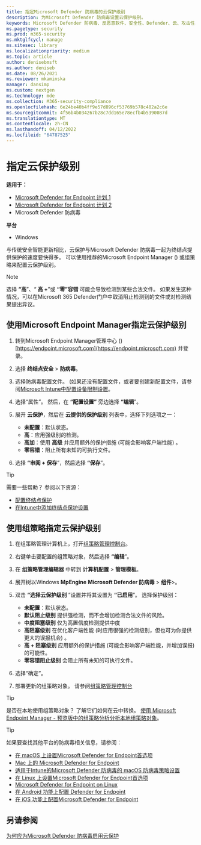 ```yaml
---
title: 指定Microsoft Defender 防病毒的云保护级别
description: 为Microsoft Defender 防病毒设置云保护级别。
keywords: Microsoft Defender 防病毒、反恶意软件、安全性、Defender、云、攻击性、保护级别
ms.pagetype: security
ms.prod: m365-security
ms.mktglfcycl: manage
ms.sitesec: library
ms.localizationpriority: medium
ms.topic: article
author: denisebmsft
ms.author: deniseb
ms.date: 08/26/2021
ms.reviewer: mkaminska
manager: dansimp
ms.custom: nextgen
ms.technology: mde
ms.collection: M365-security-compliance
ms.openlocfilehash: 6e24be40b4ff9e57d896cf53769b578c482a2c6e
ms.sourcegitcommit: 4f56b4b034267b28c7dd165e78ecfb4b5390087d
ms.translationtype: MT
ms.contentlocale: zh-CN
ms.lasthandoff: 04/12/2022
ms.locfileid: "64787525"
---
```

# <a name="specify-the-cloud-protection-level"></a>指定云保护级别

**适用于：**

- [Microsoft Defender for Endpoint 计划 1](https://go.microsoft.com/fwlink/?linkid=2154037)
- [Microsoft Defender for Endpoint 计划 2](https://go.microsoft.com/fwlink/?linkid=2154037)
- Microsoft Defender 防病毒

**平台**
- Windows

与传统安全智能更新相比，云保护与Microsoft Defender 防病毒一起为终结点提供保护的速度要快得多。 可以使用推荐的Microsoft Endpoint Manager () 或组策略来配置云保护级别。

> [!NOTE]
> 选择 **“高**”、“ **高 +**”或 **“零”容错** 可能会导致检测到某些合法文件。 如果发生这种情况，可以在Microsoft 365 Defender门户中取消阻止检测到的文件或对检测结果提出异议。

## <a name="use-microsoft-endpoint-manager-to-specify-the-level-of-cloud-protection"></a>使用Microsoft Endpoint Manager指定云保护级别

1. 转到Microsoft Endpoint Manager管理中心 () [https://endpoint.microsoft.com](https://endpoint.microsoft.com) 并登录。

2. 选择 **终结点安全** \> **防病毒**。

3. 选择防病毒配置文件。  (如果还没有配置文件，或者要创建新配置文件，请参阅[Microsoft Intune中配置设备限制设置](/intune/device-restrictions-configure)。

4. 选择“属性”。 然后，在 **“配置设置”** 旁边选择 **“编辑**”。

5. 展开 **云保护**，然后在 **云提供的保护级别** 列表中，选择下列选项之一：

    - **未配置**：默认状态。
    - **高**：应用强级别的检测。
    - **高加**：使用 **高级** 并应用额外的保护措施 (可能会影响客户端性能) 。
    - **零容错**：阻止所有未知的可执行文件。

6. 选择 **“审阅 + 保存**”，然后选择 **“保存**”。

> [!TIP]
> 需要一些帮助？ 参阅以下资源：
>
> - [配置终结点保护](/mem/configmgr/protect/deploy-use/endpoint-protection-configure)
> - [在Intune中添加终结点保护设置](/mem/intune/protect/endpoint-protection-configure)

## <a name="use-group-policy-to-specify-the-level-of-cloud-protection"></a>使用组策略指定云保护级别

1. 在组策略管理计算机上，打开[组策略管理控制台](/previous-versions/windows/it-pro/windows-server-2008-R2-and-2008/cc731212(v=ws.11))。

2. 右键单击要配置的组策略对象，然后选择 **“编辑**”。

3. 在 **组策略管理编辑器** 中转到 **计算机配置** \> **管理模板**。

4. 展开树以Windows **MpEngine** **Microsoft Defender 防病毒** \> **组件**\>。

5. 双击 **“选择云保护级别** ”设置并将其设置为 **“已启用**”。 选择保护级别：

    - **未配置**：默认状态。
    - **默认阻止级别** 提供强检测，而不会增加检测合法文件的风险。
    - **中度阻塞级别** 仅为高置信度检测提供中度
    - **高阻塞级别** 在优化客户端性能 (时应用很强的检测级别，但也可为你提供更大的误报机会) 。
    - **高 + 阻塞级别** 应用额外的保护措施 (可能会影响客户端性能，并增加误报) 的可能性。
    - **零容错阻止级别** 会阻止所有未知的可执行文件。

6. 选择“确定”。

7. 部署更新的组策略对象。 请参阅[组策略管理控制台](/windows/win32/srvnodes/group-policy)

> [!TIP]
> 是否在本地使用组策略对象？ 了解它们如何在云中转换。 [使用 Microsoft Endpoint Manager - 预览版中的组策略分析分析本地组策略对象](/mem/intune/configuration/group-policy-analytics)。

> [!TIP]
> 如果要查找其他平台的防病毒相关信息，请参阅：
> - [在 macOS 上设置Microsoft Defender for Endpoint首选项](mac-preferences.md)
> - [Mac 上的 Microsoft Defender for Endpoint](microsoft-defender-endpoint-mac.md)
> - [适用于Intune的Microsoft Defender 防病毒的 macOS 防病毒策略设置](/mem/intune/protect/antivirus-microsoft-defender-settings-macos)
> - [在 Linux 上设置Microsoft Defender for Endpoint首选项](linux-preferences.md)
> - [Microsoft Defender for Endpoint on Linux](microsoft-defender-endpoint-linux.md)
> - [在 Android 功能上配置 Defender for Endpoint](android-configure.md)
> - [在 iOS 功能上配置Microsoft Defender for Endpoint](ios-configure-features.md)
  
## <a name="see-also"></a>另请参阅

[为何应为Microsoft Defender 防病毒启用云保护](why-cloud-protection-should-be-on-mdav.md)
